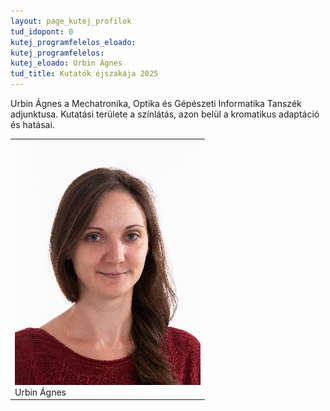 ```yaml
---
layout: page_kutej_profilok
tud_idopont: 0
kutej_programfelelos_eloado: 
kutej_programfelelos: 
kutej_eloado: Urbin Ágnes
tud_title: Kutatók éjszakája 2025
---
```



Urbin Ágnes a Mechatronika, Optika és Gépészeti Informatika Tanszék adjunktusa. Kutatási területe a színlátás, azon belül a kromatikus adaptáció és hatásai.

 <table class="picture">
<tr>
<td>

<div class="gallery">
    <img src="images/Urbin_Agnes.png" max-width="250" max-height="200">
  <div class="desc">Urbin Ágnes</div>
</div>

</td>
</tr>
</table>
